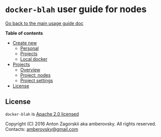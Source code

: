 # `docker-blah` user guide for nodes

[Go back to the main usage guide doc](../README.md)

**Table of contents**

 * [Create new](#profile)
   * [Personal](#profile_personal)
   * [Projects](#profile_projects)
   * [Local docker](#profile_local_docker)   
 * [Projects](#projects)
   * [Overview](#project_overview)
   * [Project: nodes](#project_nodes)   
   * [Project settings](#project_settings)
 * [License](#license)

<a name="license"></a>
## License

`docker-blah` is [Apache 2.0 licensed](/LICENSE)

Copyright (C) 2016 Anton Zagorskii aka amberovsky.
All rights reserved. Contacts: <amberovsky@gmail.com> 